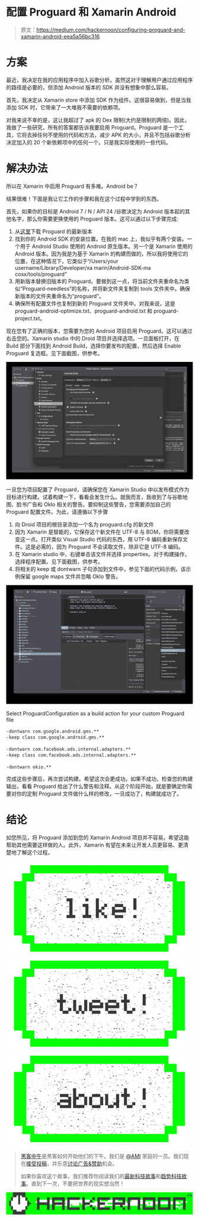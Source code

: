# 配置 Proguard 和 Xamarin Android

> 原文：<https://medium.com/hackernoon/configuring-proguard-and-xamarin-android-eea5a56bc316>

# 方案

最近，我决定在我的应用程序中加入谷歌分析。虽然这对于理解用户通过应用程序的路径是必要的，但添加 Android 版本的 SDK 并没有想象中那么容易。

首先，我决定从 Xamarin store 中添加 SDK 作为组件。这很容易做到，但是当我添加 SDK 时，它带来了一大堆我不需要的依赖项。

对我来说不幸的是，这让我超过了 apk 的 Dex 限制(大约是限制的两倍)。因此，我做了一些研究，所有的答案都告诉我要启用 Proguard。Proguard 是一个工具，它将去掉任何不使用的代码和方法，减少 APK 的大小，并且不包括谷歌分析决定加入的 20 个新依赖项中的任何一个。只是我实际使用的一些代码。

# 解决办法

所以在 Xamarin 中启用 Proguard 有多难。Android be？

结果很难！下面是我让它工作的步骤和我在这个过程中学到的东西。

首先，如果你的目标是 Android 7 / N / API 24 /谷歌决定为 Android 版本起的其他名字，那么你需要更换使用的 Proguard 版本。这可以通过以下步骤完成:

1.  从[这里](https://sourceforge.net/projects/proguard/files/)下载 Proguard 的最新版本
2.  找到你的 Android SDK 的安装位置。在我的 mac 上，我似乎有两个安装。一个用于 Android Studio 使用的 Android 原生版本。另一个是 Xamarin 使用的 Android 版本。因为我是为基于 Xamarin 的构建而做的，所以我将使用它的位置，在这种情况下，它类似于“/Users/your username/Library/Developer/xa marin/Android-SDK-ma cosx/tools/proguard”
3.  用新版本替换旧版本的 Proguard。要做到这一点，将当前文件夹重命名为类似“Proguard-needless”的名称，并将新文件夹复制到 tools 文件夹中。确保新版本的文件夹重命名为“proguard”。
4.  确保所有配置文件也复制到新的 Proguard 文件夹中。对我来说，这是 proguard-android-optimize.txt、proguard-android.txt 和 proguard-project.txt。

现在您有了正确的版本，您需要为您的 Android 项目启用 Proguard。这可以通过右击您的。Xamarin studio 中的 Droid 项目并选择选项。一旦面板打开，在 Build 部分下面找到 Android Build，选择你要发布的配置，然后选择 Enable Proguard 复选框。见下面截图，供参考。

![](img/85bc21c7bf58b67c7ada3bc692db5856.png)

一旦您为项目配置了 Proguard，请确保您在 Xamarin Studio 中以发布模式作为目标进行构建。试着构建一下，看看会发生什么。就我而言，我收到了与谷歌地图、脸书广告和 OkIo 相关的警告。要抑制这些警告，您需要添加自己的 Proguard 配置文件。为此，请遵循以下步骤

1.  向 Droid 项目的根目录添加一个名为 proguard.cfg 的新文件
2.  因为 Xamarin 是智能的，它保存这个新文件在 UTF-8 与 BOM，你将需要改变这一点。打开类似 Visual Studio 代码的东西，用 UTF-8 编码重新保存文件。这是必需的，因为 Proguard 不会读取文件，除非它是 UTF-8 编码。
3.  在 Xamarin studio 中，右键单击该文件并选择 properties。对于构建操作，选择程序配置。见下面截图，供参考。
4.  将相关的 keep 或 dontwarn 子句添加到文件中，参见下面的代码示例，该示例保留 google maps 文件并忽略 OkIo 警告。

![](img/2e956cdd8837889491b0f378d61de814.png)

Select ProguardConfiguration as a build action for your custom Proguard file

```
-dontwarn com.google.android.gms.**
-keep class com.google.android.gms.**

-dontwarn com.facebook.ads.internal.adapters.**
-keep class com.facebook.ads.internal.adapters.**

-dontwarn okio.**
```

完成这些步骤后，再次尝试构建。希望这次会更成功。如果不成功，检查您的构建输出，看看 Proguard 给出了什么警告和注释。从这个阶段开始，就是要确定你需要对你的定制 Proguard 文件做什么样的修改，一旦成功了，构建就成功了。

# 结论

如您所见，将 Proguard 添加到您的 Xamarin Android 项目并不容易。希望这能帮助其他需要这样做的人。此外，Xamarin 有望在未来让开发人员更容易、更清楚地了解这个过程。

[![](img/50ef4044ecd4e250b5d50f368b775d38.png)](http://bit.ly/HackernoonFB)[![](img/979d9a46439d5aebbdcdca574e21dc81.png)](https://goo.gl/k7XYbx)[![](img/2930ba6bd2c12218fdbbf7e02c8746ff.png)](https://goo.gl/4ofytp)

> [黑客中午](http://bit.ly/Hackernoon)是黑客如何开始他们的下午。我们是 [@AMI](http://bit.ly/atAMIatAMI) 家庭的一员。我们现在[接受投稿](http://bit.ly/hackernoonsubmission)，并乐意[讨论广告&赞助](mailto:partners@amipublications.com)机会。
> 
> 如果你喜欢这个故事，我们推荐你阅读我们的[最新科技故事](http://bit.ly/hackernoonlatestt)和[趋势科技故事](https://hackernoon.com/trending)。直到下一次，不要把世界的现实想当然！

![](img/be0ca55ba73a573dce11effb2ee80d56.png)